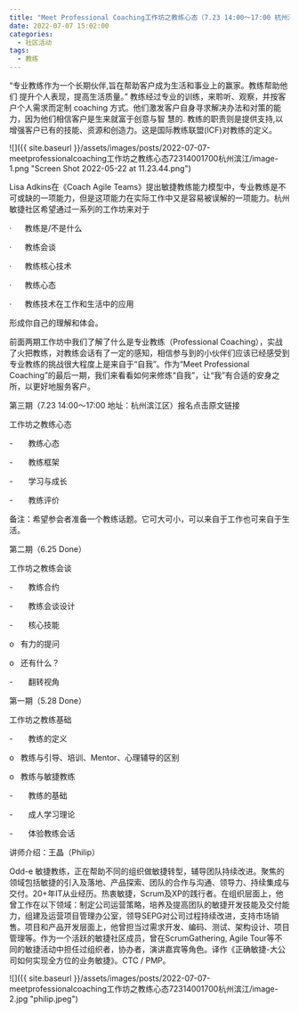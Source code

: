 ```yaml
---
title: "Meet Professional Coaching工作坊之教练心态（7.23 14:00～17:00 杭州滨江）"
date: 2022-07-07 15:02:00
categories:
  - 社区活动
tags:
  - 教练
---
```

“专业教练作为一个长期伙伴,旨在帮助客户成为生活和事业上的赢家。教练帮助他们 提升个人表现，提高生活质量。” 教练经过专业的训练，来聆听、观察，并按客户个人需求而定制 coaching 方式。他们激发客户自身寻求解决办法和对策的能力，因为他们相信客户是生来就富于创意与智 慧的. 教练的职责则是提供支持,以增强客户已有的技能、资源和创造力。这是国际教练联盟(ICF)对教练的定义。

![]({{ site.baseurl }}/assets/images/posts/2022-07-07-meetprofessionalcoaching工作坊之教练心态72314001700杭州滨江/image-1.png "Screen Shot 2022-05-22 at 11.23.44.png")

Lisa Adkins在《Coach Agile Teams》提出敏捷教练能力模型中，专业教练是不可或缺的一项能力，但是这项能力在实际工作中又是容易被误解的一项能力。杭州敏捷社区希望通过一系列的工作坊来对于

·      教练是/不是什么

·      教练会谈

·      教练核心技术

·      教练心态

·      教练技术在工作和生活中的应用

形成你自己的理解和体会。

前面两期工作坊中我们了解了什么是专业教练（Professional Coaching），实战了火把教练，对教练会话有了一定的感知，相信参与到的小伙伴们应该已经感受到专业教练的挑战很大程度上是来自于“自我”。作为“Meet Professional Coaching”的最后一期，我们来看看如何来修炼“自我”，让“我”有合适的安身之所，以更好地服务客户。

第三期（7.23 14:00～17:00 地址：杭州滨江区）报名点击原文链接

工作坊之教练心态

-       教练心态

-       教练框架

-       学习与成长

-       教练评价

备注：希望参会者准备一个教练话题。它可大可小，可以来自于工作也可来自于生活。

第二期（6.25 Done）

工作坊之教练会谈

-       教练合约

-       教练会谈设计

-       核心技能

o   有力的提问

o   还有什么？

-       翻转视角

第一期（5.28 Done）

工作坊之教练基础

-       教练的定义

o   教练与引导、培训、Mentor、心理辅导的区别

o   教练与敏捷教练

-       教练的基础

-       成人学习理论

-       体验教练会话

讲师介绍：王晶（Philip）

Odd-e 敏捷教练，正在帮助不同的组织做敏捷转型，辅导团队持续改进。聚焦的领域包括敏捷的引入及落地、产品探索、团队的合作与沟通、领导力、持续集成与交付。20+年IT从业经历。热衷敏捷，Scrum及XP的践行者。在组织层面上，他曾工作在以下领域：制定公司运营策略，培养及提高团队的敏捷开发技能及交付能力，组建及运营项目管理办公室，领导SEPG对公司过程持续改进，支持市场销售。项目和产品开发层面上，他曾担当过需求开发、编码、测试、架构设计、项目管理等。作为一个活跃的敏捷社区成员，曾在ScrumGathering, Agile Tour等不同的敏捷活动中担任过组织者，协办者，演讲嘉宾等角色。译作《正确敏捷-大公司如何实现全方位的业务敏捷》。CTC / PMP。

![]({{ site.baseurl }}/assets/images/posts/2022-07-07-meetprofessionalcoaching工作坊之教练心态72314001700杭州滨江/image-2.jpg "philip.jpeg")